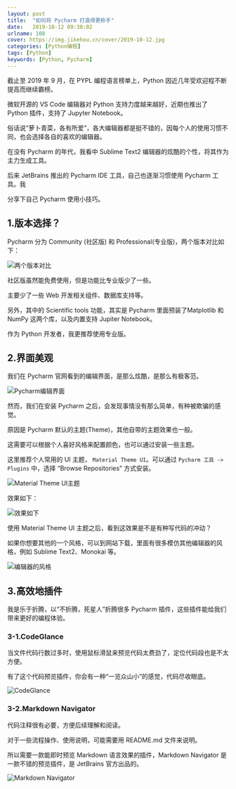 ```yaml
---
layout: post
title:  "如何将 Pycharm 打造得更称手"
date:   2019-10-12 09:38:02
urlname: 108
cover: https://img.jikehou.cn/cover/2019-10-12.jpg
categories: [Python编程]
tags: [Python]
keywords: [Python, Pycharm]
---
```

截止至 2019 年 9 月，在 PYPL 编程语言榜单上，Python 因近几年受欢迎程不断提高而继续霸榜。

微软开源的 VS Code 编辑器对 Python 支持力度越来越好，近期也推出了 Python 插件，支持了 Jupyter Notebook。

俗话说“萝卜青菜，各有所爱”，各大编辑器都是挺不错的，因每个人的使用习惯不同，也会选择各自的喜欢的编辑器。

在没有 Pycharm 的年代，我看中 Sublime Text2 编辑器的炫酷的个性，将其作为主力生成工具。

后来  JetBrains 推出的 Pycharm IDE 工具，自己也逐渐习惯使用 Pycharm 工具。我

分享下自己 Pycharm 使用小技巧。
<!-- more -->
## 1.版本选择？

Pycharm 分为 Community (社区版) 和 Professional(专业版)，两个版本对比如下：

![两个版本对比](https://img.jikehou.cn/img/20191012_1.jpg)

社区版虽然能免费使用，但是功能比专业版少了一些。

主要少了一些 Web 开发相关组件、数据库支持等。

另外，其中的 Scientific tools 功能，其实是 Pycharm 里面预装了Matplotlib 和 NumPy 这两个库，以及内置支持 Jupiter Notebook。

作为 Python 开发者，我更推荐使用专业版。

## 2.界面美观

我们在 Pycharm 官网看到的编辑界面，是那么炫酷，是那么有极客范。

![Pycharm编辑界面](https://img.jikehou.cn/img/20191012_2.jpg)

然而，我们在安装 Pycharm 之后，会发现事情没有那么简单，有种被欺骗的感觉。

原因是 Pycharm 默认的主题(Theme)，其他自带的主题效果也一般。

这需要可以根据个人喜好风格来配置颜色，也可以通过安装一些主题。

这里推荐个人常用的 UI 主题， `Material Theme UI`。可以通过 `Pycharm 工具 -> Plugins` 中，选择 “Browse Repositories” 方式安装。

![Material Theme UI主题](https://img.jikehou.cn/img/20191012_3.jpg)

效果如下：

![效果如下](https://img.jikehou.cn/img/20191012_4.jpg)

使用 Material Theme UI 主题之后，看到这效果是不是有种写代码的冲动？

如果你想要其他的一个风格，可以到网站下载，里面有很多模仿其他编辑器的风格，例如 Sublime Text2、Monokai 等。

![编辑器的风格](https://img.jikehou.cn/img/20191012_5.jpg)

## 3.高效地插件

我是乐于折腾，以“不折腾，死星人”折腾很多 Pycharm 插件，这些插件能给我们带来更好的编程体验。

### 3-1.CodeGlance

当文件代码行数过多时，使用鼠标滑鼠来预览代码太费劲了，定位代码段也是不太方便。

有了这个代码预览插件，你会有一种“一览众山小”的感觉，代码尽收眼底。

![CodeGlance](https://img.jikehou.cn/img/20191012_6.gif)

### 3-2.Markdown Navigator

代码注释很有必要，方便后续理解和阅读。

对于一些流程操作、使用说明，可能需要用 README.md 文件来说明。

所以需要一款能即时预览 Markdown 语言效果的插件，Markdown Navigator 是一款不错的预览插件，是 JetBrains 官方出品的。

![Markdown Navigator](https://img.jikehou.cn/img/20191012_7.jpg)
